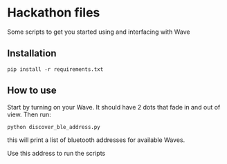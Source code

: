 # Hackathon files
Some scripts to get you started using and interfacing with Wave

## Installation
```
pip install -r requirements.txt
```

## How to use
Start by turning on your Wave. It should have 2 dots that fade in and out of view. Then run:
```
python discover_ble_address.py
```

this will print a list of bluetooth addresses for available Waves.

Use this address to run the scripts



